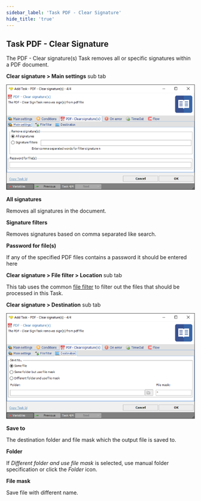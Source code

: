 ```yaml
---
sidebar_label: 'Task PDF - Clear Signature'
hide_title: 'true'
---
```


## Task PDF - Clear Signature

The PDF - Clear signature(s) Task removes all or specific signatures within a PDF document.
 
**Clear signature > Main settings** sub tab

![](../../../../../static/img/pdfclearsignaturesmainsettings.png)

**All signatures**

Removes all signatures in the document.
 
**Signature filters**

Removes signatures based on comma separated like search.
 
**Password for file(s)**

If any of the specified PDF files contains a password it should be entered here
 
**Clear signature > File filter > Location** sub tab

This tab uses the common [file filter](../../job-tasks-file-filter.md) to filter out the files that should be processed in this Task.
 
**Clear signature > Destination** sub tab

![](../../../../../static/img/pdfclearsignaturesdestination.png)

**Save to**

The destination folder and file mask which the output file is saved to.
 
**Folder**

If *Different folder and use file mask* is selected, use manual folder specification or click the *Folder* icon.
 
**File mask**

Save file with different name.